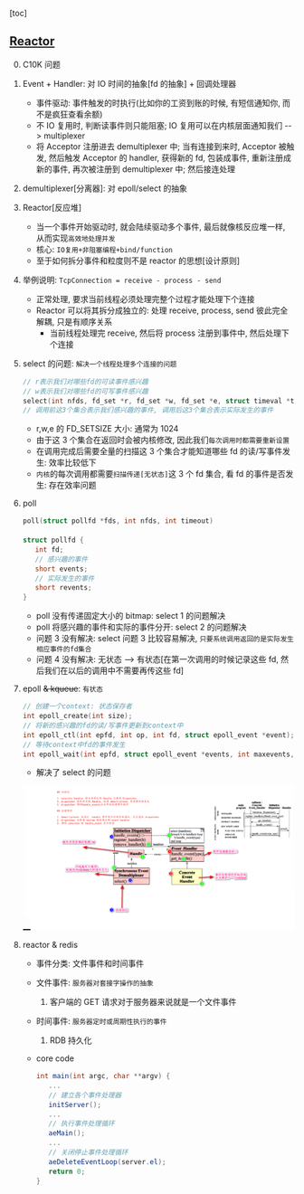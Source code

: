 [toc]

## [Reactor](https://blog.csdn.net/larry_zeng1/article/details/78867992)

0. C10K 问题
1. Event + Handler: 对 IO 时间的抽象[fd 的抽象] + 回调处理器
   - 事件驱动: 事件触发的时执行(比如你的工资到账的时候, 有短信通知你, 而不是疯狂查看余额)
   - 不 IO 复用时, 判断读事件则只能阻塞; IO 复用可以在内核层面通知我们 --> multiplexer
   - 将 Acceptor 注册进去 demultiplexer 中; 当有连接到来时, Acceptor 被触发, 然后触发 Acceptor 的 handler, 获得新的 fd, 包装成事件, 重新注册成新的事件, 再次被注册到 demultiplexer 中; 然后接连处理
2. demultiplexer[分离器]: 对 epoll/select 的抽象

3. Reactor[反应堆]

   - 当一个事件开始驱动时, 就会陆续驱动多个事件, 最后就像核反应堆一样, 从而实现`高效地处理并发`
   - 核心: `IO复用+非阻塞编程+bind/function`
   - 至于如何拆分事件和粒度则不是 reactor 的思想[设计原则]

4. 举例说明: `TcpConnection = receive - process - send`

   - 正常处理, 要求当前线程必须处理完整个过程才能处理下个连接
   - Reactor 可以将其拆分成独立的: 处理 receive, process, send 彼此完全解耦, 只是有顺序关系
     - 当前线程处理完 receive, 然后将 process 注册到事件中, 然后处理下个连接

5. select 的问题: `解决一个线程处理多个连接的问题`

   ```c
   // r表示我们对哪些fd的可读事件感兴趣
   // w表示我们对哪些fd的可写事件感兴趣
   select(int nfds, fd_set *r, fd_set *w, fd_set *e, struct timeval *timeout)
   // 调用前这3个集合表示我们感兴趣的事件, 调用后这3个集合表示实际发生的事件
   ```

   - r,w,e 的 FD_SETSIZE 大小: 通常为 1024
   - 由于这 3 个集合在返回时会被内核修改, 因此我们`每次调用时都需要重新设置`
   - 在调用完成后需要全量的扫描这 3 个集合才能知道哪些 fd 的读/写事件发生: 效率比较低下
   - `内核`的每次调用都需要`扫描传递[无状态]`这 3 个 fd 集合, 看 fd 的事件是否发生: 存在效率问题

6. poll

   ```c
   poll(struct pollfd *fds, int nfds, int timeout)

   struct pollfd {
      int fd;
      // 感兴趣的事件
      short events;
      // 实际发生的事件
      short revents;
   }
   ```

   - poll 没有传递固定大小的 bitmap: select 1 的问题解决
   - poll 将感兴趣的事件和实际的事件分开: select 2 的问题解决
   - 问题 3 没有解决: select 问题 3 比较容易解决, `只要系统调用返回的是实际发生相应事件的fd集合`
   - 问题 4 没有解决: 无状态 --> 有状态[在第一次调用的时候记录这些 fd, 然后我们在以后的调用中不需要再传这些 fd]

7. epoll ~~& kqueue~~: `有状态`

   ```c
   // 创建一个context: 状态保存者
   int epoll_create(int size);
   // 将新的感兴趣的fd的读/写事件更新到context中
   int epoll_ctl(int epfd, int op, int fd, struct epoll_event *event);
   // 等待context中fd的事件发生
   int epoll_wait(int epfd, struct epoll_event *events, int maxevents, int timeout);
   ```

   - 解决了 select 的问题

   ![avatar](/static/image/common/reactor-common.png)

8. reactor & redis

   - 事件分类: 文件事件和时间事件
   - 文件事件: `服务器对套接字操作的抽象`

     1. 客户端的 GET 请求对于服务器来说就是一个文件事件

   - 时间事件: `服务器定时或周期性执行的事件`

     1. RDB 持久化

   - core code

     ```c#
     int main(int argc, char **argv) {
        ...
        // 建立各个事件处理器
        initServer();
        ...
        // 执行事件处理循环
        aeMain();
        ...
        // 关闭停止事件处理循环
        aeDeleteEventLoop(server.el);
        return 0;
     }
     ```
